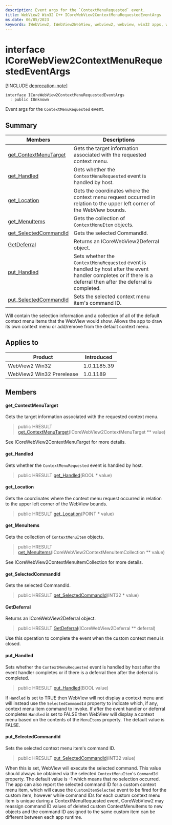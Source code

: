 ```yaml
---
description: Event args for the `ContextMenuRequested` event.
title: WebView2 Win32 C++ ICoreWebView2ContextMenuRequestedEventArgs
ms.date: 06/05/2023
keywords: IWebView2, IWebView2WebView, webview2, webview, win32 apps, win32, edge, ICoreWebView2, ICoreWebView2Controller, browser control, edge html, ICoreWebView2ContextMenuRequestedEventArgs
---
```


# interface ICoreWebView2ContextMenuRequestedEventArgs

[!INCLUDE [deprecation-note](../includes/deprecation-note.md)]

```
interface ICoreWebView2ContextMenuRequestedEventArgs
  : public IUnknown
```

Event args for the `ContextMenuRequested` event.

## Summary

 Members                        | Descriptions
--------------------------------|---------------------------------------------
[get_ContextMenuTarget](#get_contextmenutarget) | Gets the target information associated with the requested context menu.
[get_Handled](#get_handled) | Gets whether the `ContextMenuRequested` event is handled by host.
[get_Location](#get_location) | Gets the coordinates where the context menu request occurred in relation to the upper left corner of the WebView bounds.
[get_MenuItems](#get_menuitems) | Gets the collection of `ContextMenuItem` objects.
[get_SelectedCommandId](#get_selectedcommandid) | Gets the selected CommandId.
[GetDeferral](#getdeferral) | Returns an ICoreWebView2Deferral object.
[put_Handled](#put_handled) | Sets whether the `ContextMenuRequested` event is handled by host after the event handler completes or if there is a deferral then after the deferral is completed.
[put_SelectedCommandId](#put_selectedcommandid) | Sets the selected context menu item's command ID.

Will contain the selection information and a collection of all of the default context menu items that the WebView would show. Allows the app to draw its own context menu or add/remove from the default context menu.

## Applies to

Product                         | Introduced
--------------------------------|---------------------------------------------
WebView2 Win32            |    1.0.1185.39
WebView2 Win32 Prerelease |    1.0.1189

## Members

#### get_ContextMenuTarget

Gets the target information associated with the requested context menu.

> public HRESULT [get_ContextMenuTarget](#get_contextmenutarget)(ICoreWebView2ContextMenuTarget ** value)

See ICoreWebView2ContextMenuTarget for more details.

#### get_Handled

Gets whether the `ContextMenuRequested` event is handled by host.

> public HRESULT [get_Handled](#get_handled)(BOOL * value)

#### get_Location

Gets the coordinates where the context menu request occurred in relation to the upper left corner of the WebView bounds.

> public HRESULT [get_Location](#get_location)(POINT * value)

#### get_MenuItems

Gets the collection of `ContextMenuItem` objects.

> public HRESULT [get_MenuItems](#get_menuitems)(ICoreWebView2ContextMenuItemCollection ** value)

See ICoreWebView2ContextMenuItemCollection for more details.

#### get_SelectedCommandId

Gets the selected CommandId.

> public HRESULT [get_SelectedCommandId](#get_selectedcommandid)(INT32 * value)

#### GetDeferral

Returns an ICoreWebView2Deferral object.

> public HRESULT [GetDeferral](#getdeferral)(ICoreWebView2Deferral ** deferral)

Use this operation to complete the event when the custom context menu is closed.

#### put_Handled

Sets whether the `ContextMenuRequested` event is handled by host after the event handler completes or if there is a deferral then after the deferral is completed.

> public HRESULT [put_Handled](#put_handled)(BOOL value)

If `Handled` is set to TRUE then WebView will not display a context menu and will instead use the `SelectedCommandId` property to indicate which, if any, context menu item command to invoke. If after the event handler or deferral completes `Handled` is set to FALSE then WebView will display a context menu based on the contents of the `MenuItems` property. The default value is FALSE.

#### put_SelectedCommandId

Sets the selected context menu item's command ID.

> public HRESULT [put_SelectedCommandId](#put_selectedcommandid)(INT32 value)

When this is set, WebView will execute the selected command. This value should always be obtained via the selected `ContextMenuItem`'s `CommandId` property. The default value is -1 which means that no selection occurred. The app can also report the selected command ID for a custom context menu item, which will cause the `CustomItemSelected` event to be fired for the custom item, however while command IDs for each custom context menu item is unique during a ContextMenuRequested event, CoreWebView2 may reassign command ID values of deleted custom ContextMenuItems to new objects and the command ID assigned to the same custom item can be different between each app runtime.

